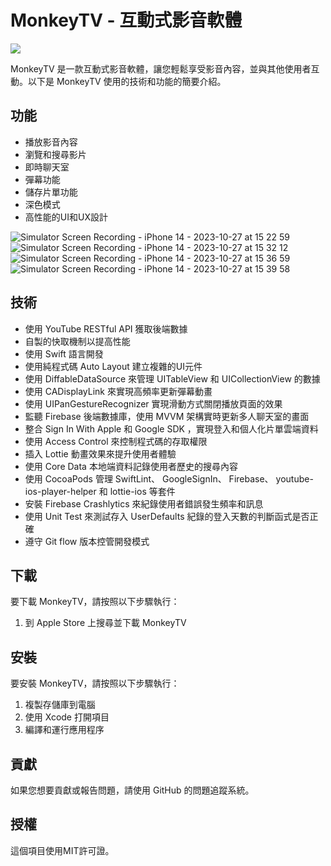 # MonkeyTV - 互動式影音軟體
[![](https://i.imgur.com/LKYoCCe.png)](https://apps.apple.com/tw/app/monkeytv/id6467018396)

MonkeyTV 是一款互動式影音軟體，讓您輕鬆享受影音內容，並與其他使用者互動。以下是 MonkeyTV 使用的技術和功能的簡要介紹。

## 功能 

- 播放影音內容
- 瀏覽和搜尋影片
- 即時聊天室
- 彈幕功能
- 儲存片單功能
- 深色模式
- 高性能的UI和UX設計
  
![Simulator Screen Recording - iPhone 14 - 2023-10-27 at 15 22 59](https://github.com/YuKi-Wang1124/MonkeyTV/assets/69345200/1fdc79e5-8d7b-4575-823e-fd166ada360f)           ![Simulator Screen Recording - iPhone 14 - 2023-10-27 at 15 32 12](https://github.com/YuKi-Wang1124/MonkeyTV/assets/69345200/2a12083c-1ef7-460d-baa1-f3590cce2a4f)      
![Simulator Screen Recording - iPhone 14 - 2023-10-27 at 15 36 59](https://github.com/YuKi-Wang1124/MonkeyTV/assets/69345200/69a232ec-8618-45af-8db1-3157ed959234)            ![Simulator Screen Recording - iPhone 14 - 2023-10-27 at 15 39 58](https://github.com/YuKi-Wang1124/MonkeyTV/assets/69345200/9b963c81-ca1e-46f5-ab76-464a8220160e)




## 技術

- 使用 YouTube RESTful API 獲取後端數據
- 自製的快取機制以提高性能
- 使用 Swift 語言開發
- 使用純程式碼 Auto Layout 建立複雜的UI元件
- 使用 DiffableDataSource 來管理 UITableView 和 UICollectionView 的數據
- 使用 CADisplayLink 來實現高頻率更新彈幕動畫
- 使用 UIPanGestureRecognizer 實現滑動方式關閉播放頁面的效果
- 監聽 Firebase 後端數據庫，使用 MVVM 架構實時更新多人聊天室的畫面
- 整合 Sign In With Apple 和 Google SDK ，實現登入和個人化片單雲端資料
- 使用 Access Control 來控制程式碼的存取權限
- 插入 Lottie 動畫效果來提升使用者體驗
- 使用 Core Data 本地端資料記錄使用者歷史的搜尋內容
- 使用 CocoaPods 管理 SwiftLint、 GoogleSignIn、 Firebase、 youtube-ios-player-helper 和 lottie-ios 等套件
- 安裝 Firebase Crashlytics 來紀錄使用者錯誤發生頻率和訊息
- 使用 Unit Test 來測試存入 UserDefaults 紀錄的登入天數的判斷函式是否正確
- 遵守 Git flow 版本控管開發模式

## 下載

要下載 MonkeyTV，請按照以下步驟執行：
1. 到 Apple Store 上搜尋並下載 MonkeyTV

## 安裝

要安裝 MonkeyTV，請按照以下步驟執行：

1. 複製存儲庫到電腦
2. 使用 Xcode 打開項目
3. 編譯和運行應用程序

## 貢獻

如果您想要貢獻或報告問題，請使用 GitHub 的問題追蹤系統。

## 授權

這個項目使用MIT許可證。
 
